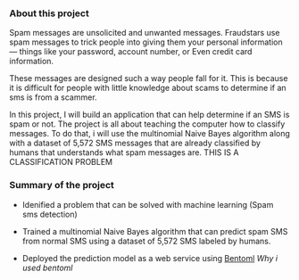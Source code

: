 ### About this project

Spam messages are unsolicited and unwanted messages. Fraudstars use spam messages to trick people into giving them your personal information — things like your password, account number, or Even credit card information.

These messages are designed such a way people fall for it. This is because it is difficult for people with little knowledge about scams to determine if an sms is from a scammer.

In this project, I will build an application that can help determine if an SMS is spam or not. The project is all about teaching the computer how to classify messages. To do that, i will use the multinomial Naive Bayes algorithm along with a dataset of 5,572 SMS messages that are already classified by humans that understands what spam messages are.
THIS IS A CLASSIFICATION PROBLEM

### Summary of the project
- Idenified a problem that can be solved with machine learning (Spam sms detection) 
- Trained a multinomial Naive Bayes algorithm that can predict spam SMS from normal SMS using a dataset of 5,572 SMS labeled by humans.

- Deployed the prediction model as a web service using [Bentoml](https://www.bentoml.com/) *Why i used bentoml*
